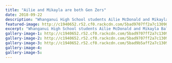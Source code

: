 ```yaml
---
title: "Ailie and Mikayla are both Gen Zers"
date: 2018-09-22
description: "Whanganui High School students Ailie McDonald and Mikayla Baldwin are both Gen Zers..."
featured-image: http://c1940652.r52.cf0.rackcdn.com/5bad9707ff2a7c1309000203/Ailie-McDonald.jpg
excerpt: "Whanganui High School students Ailie McDonald and Mikayla Baldwin are both Gen Zers."
gallery-image-1: http://c1940652.r52.cf0.rackcdn.com/5bad9707ff2a7c1309000204/Mikaya-baldwin.jpg
gallery-image-2: http://c1940652.r52.cf0.rackcdn.com/5bad9707ff2a7c1309000203/Ailie-McDonald.jpg
gallery-image-3: http://c1940652.r52.cf0.rackcdn.com/5bad9b5aff2a7c1309000207/Capture.jpg
gallery-image-4: 
gallery-image-5: 
---
```

